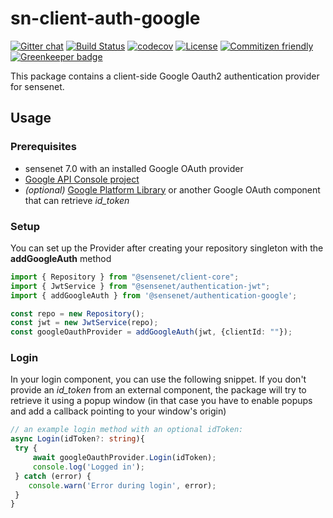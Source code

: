 # sn-client-auth-google

[![Gitter chat](https://img.shields.io/gitter/room/SenseNet/SN7ClientAPI.svg?style=flat)](https://gitter.im/SenseNet/SN7ClientAPI)
[![Build Status](https://travis-ci.org/SenseNet/sn-client-auth-google.svg?branch=master)](https://travis-ci.org/SenseNet/sn-client-auth-google)
[![codecov](https://codecov.io/gh/SenseNet/sn-client-auth-google/branch/master/graph/badge.svg)](https://codecov.io/gh/SenseNet/sn-client-auth-google)
[![License](https://img.shields.io/github/license/SenseNet/sn-client-js.svg?style=flat)](https://github.com/SenseNet/sn-client-js/LICENSE.txt)
[![Commitizen friendly](https://img.shields.io/badge/commitizen-friendly-brightgreen.svg?style=flat)](http://commitizen.github.io/cz-cli/)
[![Greenkeeper badge](https://badges.greenkeeper.io/SenseNet/sn-client-auth-google.svg)](https://greenkeeper.io/)

This package contains a client-side Google Oauth2 authentication provider for sensenet.

## Usage

### Prerequisites
 - sensenet 7.0 with an installed Google OAuth provider
 - [Google API Console project](https://developers.google.com/identity/sign-in/web/devconsole-project)
 - *(optional)* [Google Platform Library](https://developers.google.com/identity/sign-in/web/sign-in) or another Google OAuth component that can retrieve *id_token*

### Setup

You can set up the Provider after creating your repository singleton with the **addGoogleAuth** method
```ts
import { Repository } from "@sensenet/client-core";
import { JwtService } from "@sensenet/authentication-jwt";
import { addGoogleAuth } from '@sensenet/authentication-google';

const repo = new Repository();
const jwt = new JwtService(repo);
const googleOauthProvider = addGoogleAuth(jwt, {clientId: ""});
```


### Login

In your login component, you can use the following snippet. If you don't provide an *id_token* from an external component, the package will try to retrieve it using a popup window (in that case you have to enable popups and add a callback pointing to your window's origin)

```ts
// an example login method with an optional idToken:
async Login(idToken?: string){
 try {
     await googleOauthProvider.Login(idToken);
     console.log('Logged in');
 } catch (error) {
    console.warn('Error during login', error);
 }
}
```
